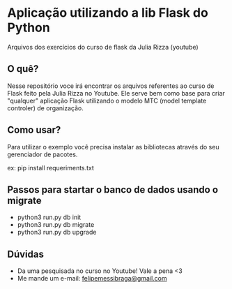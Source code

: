 # Aplicação utilizando a lib Flask do Python
Arquivos dos exercícios do curso de flask da Julia Rizza (youtube)

## O quê?
Nesse repositório voce irá encontrar os arquivos referentes ao curso de Flask feito pela Julia Rizza no Youtube.
Ele serve bem como base para criar "qualquer" aplicação Flask utilizando o modelo MTC (model template controler) de organização.

## Como usar?
Para utilizar o exemplo você precisa instalar as bibliotecas através do seu gerenciador de pacotes.

ex:
pip install requeriments.txt

## Passos para startar o banco de dados usando o migrate

* python3 run.py db init
* python3 run.py db migrate
* python3 run.py db upgrade

## Dúvidas

* Da uma pesquisada no curso no Youtube! Vale a pena <3
* Me mande um e-mail: felipemessibraga@gmail.com
